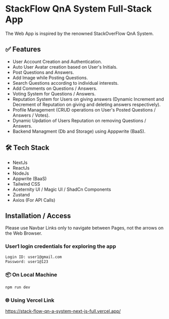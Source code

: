 # StackFlow QnA System Full-Stack App

The Web App is inspired by the renowned StackOverFlow QnA System.

## ✅ Features

- User Account Creation and Authentication.
- Auto User Avatar creation based on User's Initials.
- Post Questions and Answers.
- Add Image while Posting Questions.
- Search Questions according to individual interests.
- Add Comments on Questions / Answers.
- Voting System for Questions / Answers.
- Reputation System for Users on giving answers (Dynamic Increment and Decrement of Reputation on giving and deleting answers respectively).
- Profile Management (CRUD operations on User's Posted Questions / Answers / Votes).
- Dynamic Updation of Users Reputation on removing Questions / Answers.
- Backend Managment (Db and Storage) using Apppwrite (BaaS).

## 🛠️ Tech Stack

- NextJs
- ReactJs
- NodeJs
- Appwrite (BaaS)
- Tailwind CSS
- Aceternity UI / Magic UI / ShadCn Components
- Zustand
- Axios (For API Calls)

## Installation / Access
Please use Navbar Links only to navigate between Pages, not the arrows on the Web Browser. 
### User1 login credentials for exploring the app
```bash
Login ID: user1@gmail.com
Password: user1@123
```

### 📦 On Local Machine

```bash
npm run dev
```

### 🌐 Using Vercel Link

https://stack-flow-qn-a-system-next-js-full.vercel.app/
